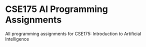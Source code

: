 # CSE175 AI Programming Assignments
All programming assignments for CSE175: Introduction to Artificial Intelligence
